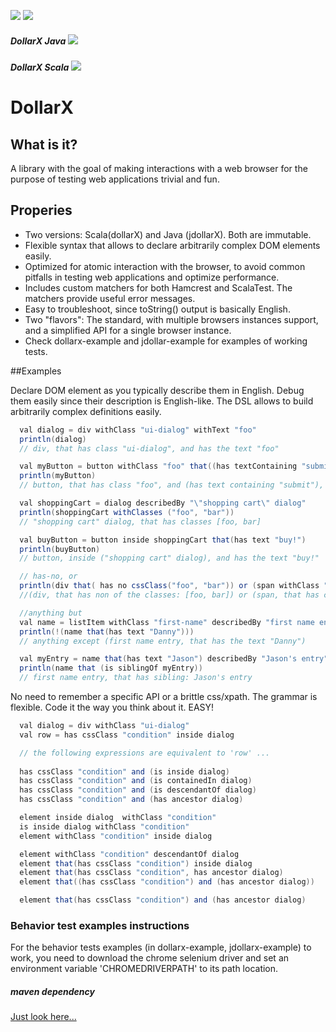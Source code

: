 [![][travis img]][travis]
[![][license img]][license]
##### DollarX Java [![][maven-java img]][maven-java]
##### DollarX Scala [![][maven-scala img]][maven-scala]
# DollarX

## What is it?
A library with the goal of making interactions with a web browser for the purpose 
of testing web applications trivial and fun.

## Properies
* Two versions: Scala(dollarX) and Java (jdollarX). Both are immutable.
* Flexible syntax that allows to declare arbitrarily complex DOM elements easily.
* Optimized for atomic interaction with the browser, to avoid common pitfalls in testing web applications and optimize performance.
* Includes custom matchers for both Hamcrest and ScalaTest. The matchers provide useful error messages.
* Easy to troubleshoot, since toString() output is basically English.
* Two "flavors": The standard, with multiple browsers instances support, and a simplified API for a single browser instance.
* Check dollarx-example and jdollar-example for examples of working tests.

##Examples

Declare DOM element as you typically describe them in English. Debug them easily since their description is English-like.
The DSL allows to build arbitrarily complex definitions easily.
```java
  val dialog = div withClass "ui-dialog" withText "foo"
  println(dialog)
  // div, that has class "ui-dialog", and has the text "foo"

  val myButton = button withClass "foo" that((has textContaining "submit")) inside dialog
  println(myButton)
  // button, that has class "foo", and (has text containing "submit"), inside (div, that has class "ui-dialog", and has the text "foo")

  val shoppingCart = dialog describedBy "\"shopping cart\" dialog"
  println(shoppingCart withClasses ("foo", "bar"))
  // "shopping cart" dialog, that has classes [foo, bar]

  val buyButton = button inside shoppingCart that(has text "buy!")
  println(buyButton)
  // button, inside ("shopping cart" dialog), and has the text "buy!"

  // has-no, or
  println(div that( has no cssClass("foo", "bar")) or (span withClass "moo"))
  //(div, that has non of the classes: [foo, bar]) or (span, that has class "moo")

  //anything but
  val name = listItem withClass "first-name" describedBy "first name entry"
  println(!(name that(has text "Danny")))
  // anything except (first name entry, that has the text "Danny")

  val myEntry = name that(has text "Jason") describedBy "Jason's entry"
  println(name that (is siblingOf myEntry))
  // first name entry, that has sibling: Jason's entry
```

No need to remember a specific API or a brittle css/xpath. The grammar is flexible. Code it the way you think about it.
EASY! 
```java
  val dialog = div withClass "ui-dialog"
  val row = has cssClass "condition" inside dialog

  // the following expressions are equivalent to 'row' ...
  
  has cssClass "condition" and (is inside dialog)
  has cssClass "condition" and (is containedIn dialog)
  has cssClass "condition" and (is descendantOf dialog)
  has cssClass "condition" and (has ancestor dialog)

  element inside dialog  withClass "condition"
  is inside dialog withClass "condition"
  element withClass "condition" inside dialog

  element withClass "condition" descendantOf dialog
  element that(has cssClass "condition") inside dialog
  element that(has cssClass "condition", has ancestor dialog)
  element that((has cssClass "condition") and (has ancestor dialog))

  element that(has cssClass "condition") and (has ancestor dialog)
```


### Behavior test examples instructions
For the behavior tests examples (in dollarx-example, jdollarx-example) to work, you need to
download the chrome selenium driver and set an environment variable 'CHROMEDRIVERPATH' to its path location.

##### maven dependency
[Just look here...](http://search.maven.org/#search%7Cga%7C1%7Cdollarx)

[travis]:https://travis-ci.org/loyada/dollarx
[travis img]:https://travis-ci.org/loyada/dollarx.svg?branch=master

[maven-scala]:http://search.maven.org/#search|gav|1|g:"com.github.loyada.dollarx"%20AND%20a:"dollarx-scala"
[maven-scala img]:https://maven-badges.herokuapp.com/maven-central/com.github.loyada.dollarx/dollarx-scala/badge.svg

[maven-java]:http://search.maven.org/#search|gav|1|g:"com.github.loyada.dollarx"%20AND%20a:"dollarx-java"
[maven-java img]:https://maven-badges.herokuapp.com/maven-central/com.github.loyada.dollarx/dollarx-java/badge.svg

[license]:LICENSE.txt
[license img]:https://img.shields.io/badge/License-Apache%202-blue.svg